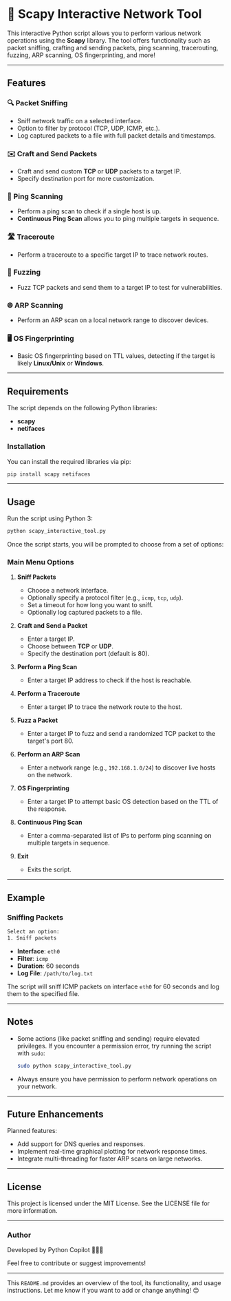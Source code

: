 # 📡 Scapy Interactive Network Tool

This interactive Python script allows you to perform various network operations using the **Scapy** library. The tool offers functionality such as packet sniffing, crafting and sending packets, ping scanning, tracerouting, fuzzing, ARP scanning, OS fingerprinting, and more!

---

## Features

### 🔍 Packet Sniffing
- Sniff network traffic on a selected interface.
- Option to filter by protocol (TCP, UDP, ICMP, etc.).
- Log captured packets to a file with full packet details and timestamps.

### ✉️ Craft and Send Packets
- Craft and send custom **TCP** or **UDP** packets to a target IP.
- Specify destination port for more customization.

### 📶 Ping Scanning
- Perform a ping scan to check if a single host is up.
- **Continuous Ping Scan** allows you to ping multiple targets in sequence.

### 🛣️ Traceroute
- Perform a traceroute to a specific target IP to trace network routes.

### 🤖 Fuzzing
- Fuzz TCP packets and send them to a target IP to test for vulnerabilities.

### 🌐 ARP Scanning
- Perform an ARP scan on a local network range to discover devices.

### 🖥️ OS Fingerprinting
- Basic OS fingerprinting based on TTL values, detecting if the target is likely **Linux/Unix** or **Windows**.

---

## Requirements

The script depends on the following Python libraries:
- **scapy**
- **netifaces**

### Installation
You can install the required libraries via pip:

```bash
pip install scapy netifaces
```

---

## Usage

Run the script using Python 3:

```bash
python scapy_interactive_tool.py
```

Once the script starts, you will be prompted to choose from a set of options:

### Main Menu Options

1. **Sniff Packets**
   - Choose a network interface.
   - Optionally specify a protocol filter (e.g., `icmp`, `tcp`, `udp`).
   - Set a timeout for how long you want to sniff.
   - Optionally log captured packets to a file.

2. **Craft and Send a Packet**
   - Enter a target IP.
   - Choose between **TCP** or **UDP**.
   - Specify the destination port (default is 80).

3. **Perform a Ping Scan**
   - Enter a target IP address to check if the host is reachable.

4. **Perform a Traceroute**
   - Enter a target IP to trace the network route to the host.

5. **Fuzz a Packet**
   - Enter a target IP to fuzz and send a randomized TCP packet to the target's port 80.

6. **Perform an ARP Scan**
   - Enter a network range (e.g., `192.168.1.0/24`) to discover live hosts on the network.

7. **OS Fingerprinting**
   - Enter a target IP to attempt basic OS detection based on the TTL of the response.

8. **Continuous Ping Scan**
   - Enter a comma-separated list of IPs to perform ping scanning on multiple targets in sequence.

9. **Exit**
   - Exits the script.

---

## Example

### Sniffing Packets

```bash
Select an option:
1. Sniff packets
```

- **Interface**: `eth0`
- **Filter**: `icmp`
- **Duration**: 60 seconds
- **Log File**: `/path/to/log.txt`

The script will sniff ICMP packets on interface `eth0` for 60 seconds and log them to the specified file.

---

## Notes

- Some actions (like packet sniffing and sending) require elevated privileges. If you encounter a permission error, try running the script with `sudo`:
  
  ```bash
  sudo python scapy_interactive_tool.py
  ```

- Always ensure you have permission to perform network operations on your network.

---

## Future Enhancements

Planned features:
- Add support for DNS queries and responses.
- Implement real-time graphical plotting for network response times.
- Integrate multi-threading for faster ARP scans on large networks.

---

## License

This project is licensed under the MIT License. See the LICENSE file for more information.

---

### Author

Developed by Python Copilot 🔨🤖🔧

Feel free to contribute or suggest improvements!

---

This `README.md` provides an overview of the tool, its functionality, and usage instructions. Let me know if you want to add or change anything! 😊
